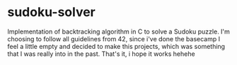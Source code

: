 # sudoku-solver
Implementation of backtracking algorithm in C to solve a Sudoku puzzle. I'm choosing to follow all guidelines from 42, since i've done the basecamp I feel a little empty and decided to make this projects, which was something that I was really into in the past. That's it, i hope it works hehehe
